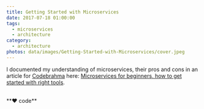 ```yaml
---
title: Getting Started with Microservices
date: 2017-07-18 01:00:00
tags:
  - microservices
  - architecture
category:
  - architecture
photos: data/images/Getting-Started-with-Microservices/cover.jpeg
---
```

I documented my understanding of microservices, their pros and cons in an article for [Codebrahma][codebrahma-url] here: [Microservices for beginners, how to get started with right tools][blog-url].

[codebrahma-url]: https://codebrahma.com
[blog-url]: https://codebrahma.com/microservices-for-beginners/

<br>
**❤️ code**